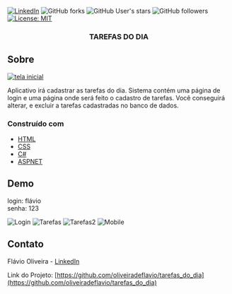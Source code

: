 [![LinkedIn][linkedin-shield]][linkedin-url]
![GitHub forks](https://img.shields.io/github/forks/oliveiradeflavio/tarefas_do_dia?style=for-the-badge)
![GitHub User's stars](https://img.shields.io/github/stars/oliveiradeflavio?style=for-the-badge)
![GitHub followers](https://img.shields.io/github/followers/oliveiradeflavio?style=for-the-badge)
[![License: MIT](https://img.shields.io/badge/License-MIT-yellow.svg)](https://github.com/oliveiradeflavio/tarefas_do_dia/blob/main/LICENSE)


<h3 align="center">TAREFAS DO DIA</h3>


<!-- ABOUT THE PROJECT -->
## Sobre 

[![tela inicial][product-screenshot]]()

Aplicativo irá cadastrar as tarefas do dia. Sistema contém uma página de login e uma página onde será feito o cadastro de tarefas. Você conseguirá alterar, e excluir a tarefas cadastradas no banco de dados.

### Construído com

* [HTML](https://www.w3schools.com/html/)
* [CSS](https://www.w3schools.com/css/)
* [C#](https://learn.microsoft.com/pt-br/dotnet/csharp/)
* [ASPNET](https://dotnet.microsoft.com/en-us/apps/aspnet)

<!-- USAGE EXAMPLES -->
## Demo

login: flávio<br>
senha: 123

![Login](https://github.com/oliveiradeflavio/tarefas_do_dia/blob/main/screen/login.png)
![Tarefas](https://github.com/oliveiradeflavio/tarefas_do_dia/blob/main/screen/tarefas.png)
![Tarefas2](https://github.com/oliveiradeflavio/tarefas_do_dia/blob/main/screen/tarefas2.png)
![Mobile](https://github.com/oliveiradeflavio/tarefas_do_dia/blob/main/screen/versaomobile.png)


<!-- CONTACT -->
## Contato

Flávio Oliveira - [LinkedIn](https://www.linkedin.com/in/fladoliveira/)

Link do Projeto: [https://github.com/oliveiradeflavio/tarefas_do_dia](https://github.com/oliveiradeflavio/tarefas_do_dia)



<!-- MARKDOWN LINKS & IMAGES -->
<!-- https://www.markdownguide.org/basic-syntax/#reference-style-links -->
[linkedin-shield]: https://img.shields.io/badge/-LinkedIn-black.svg?style=for-the-badge&logo=linkedin&colorB=555
[linkedin-url]: https://www.linkedin.com/in/fladoliveira/
[product-screenshot]: https://raw.githubusercontent.com/oliveiradeflavio/tarefas_do_dia/main/screen/login.png
